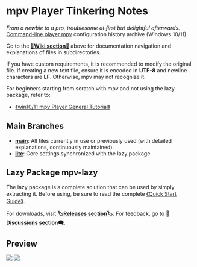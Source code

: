 # mpv Player Tinkering Notes

_From a newbie to a pro, <s>troublesome at first</s> but delightful afterwards._
[Command-line player mpv](https://github.com/mpv-player/mpv) configuration history archive (Windows 10/11).

Go to the [**📖Wiki section📖**](../../wiki) above for documentation navigation and explanations of files in subdirectories.

If you have custom requirements, it is recommended to modify the original file. If creating a new text file, ensure it is encoded in **UTF-8** and newline characters are **LF**. Otherwise, mpv may not recognize it.

For beginners starting from scratch with mpv and not using the lazy package, refer to:
- [《win10/11 mpv Player General Tutorial》](https://hooke007.github.io/unofficial/mpv_start.html)

## Main Branches

- [**main**](https://github.com/hooke007/MPV_lazy/tree/main): All files currently in use or previously used (with detailed explanations, continuously maintained).
- [**lite**](https://github.com/hooke007/MPV_lazy/tree/lite): Core settings synchronized with the lazy package.

## Lazy Package mpv-lazy

The lazy package is a complete solution that can be used by simply extracting it.
Before using, be sure to read the complete [《Quick Start Guide》](https://github.com/hooke007/MPV_lazy/discussions/194).

For downloads, visit [**🏷Releases section🏷**](../../releases).
For feedback, go to [**💬Discussions section🗨️**](../../discussions).

## Preview

![](https://github.com/hooke007/MPV_lazy/blob/lite/Temp/mpv-lazy-lite.png)
![](https://github.com/hooke007/MPV_lazy/blob/obs/Temp/IMG/index-%E6%96%B0%E7%95%8C%E9%9D%A2%E4%B8%8E%E4%B8%8A%E4%B8%8B%E6%96%87%E8%8F%9C%E5%8D%95.webp)
